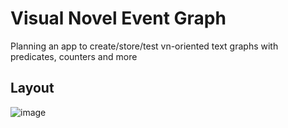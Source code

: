# Visual Novel Event Graph

Planning an app to create/store/test vn-oriented text graphs with predicates, counters and more

## Layout

![image](https://github.com/P1nkL1on/vngraph/assets/22278488/8a6c7be6-abb8-40a7-af40-b9dfba0811ab)
